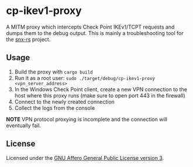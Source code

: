 # cp-ikev1-proxy

A MITM proxy which intercepts Check Point IKEv1/TCPT requests and dumps them to the debug output.
This is mainly a troubleshooting tool for the [snx-rs](https://github.com/ancwrd1/snx-rs) project.

## Usage

1. Build the proxy with `cargo build`
2. Run it as a root user: `sudo ./target/debug/cp-ikev1-proxy <vpn_server_address>`
3. In the Windows Check Point client, create a new VPN connection to the host where this proxy runs (make sure to open port 443 in the firewall)
4. Connect to the newly created connection
5. Collect the logs from the console

**NOTE** VPN protocol proxying is incomplete and the connection will eventually fail.

## License

Licensed under the [GNU Affero General Public License version 3](https://opensource.org/license/agpl-v3/).

